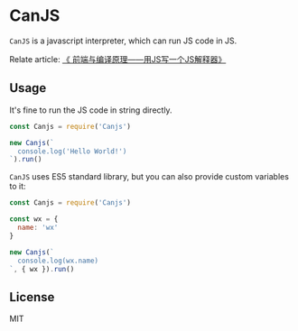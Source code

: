 # CanJS

`CanJS` is a javascript interpreter, which can run JS code in JS.

Relate article: [《
前端与编译原理——用JS写一个JS解释器》](http://sfau.lt/b5bkvoY)

## Usage
It's fine to run the JS code in string directly.
```javascript
const Canjs = require('Canjs')

new Canjs(`
  console.log('Hello World!')
`).run()
```

`CanJS` uses ES5 standard library, but you can also provide custom variables to it:
```javascript
const Canjs = require('Canjs')

const wx = {
  name: 'wx'
}

new Canjs(`
  console.log(wx.name)
`, { wx }).run()
```

## License
MIT